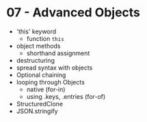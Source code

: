 # 07 - Advanced Objects

- 'this' keyword
  - function `this`
- object methods
  - shorthand assignment
- destructuring
- spread syntax with objects
- Optional chaining
- looping through Objects
  - native (for-in)
  - using .keys, .entries (for-of)
- StructuredClone
- JSON.stringify
